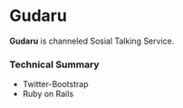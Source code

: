 Gudaru
======

**Gudaru** is channeled Sosial Talking Service.

### Technical Summary

* Twitter-Bootstrap
* Ruby on Rails